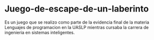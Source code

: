 # Juego-de-escape-de-un-laberinto
Es un juego que se realizo como parte de la evidencia final de la materia Lenguajes de programacion en la UASLP mientras cursaba la carrera de ingenieria en sistemas inteligentes.
